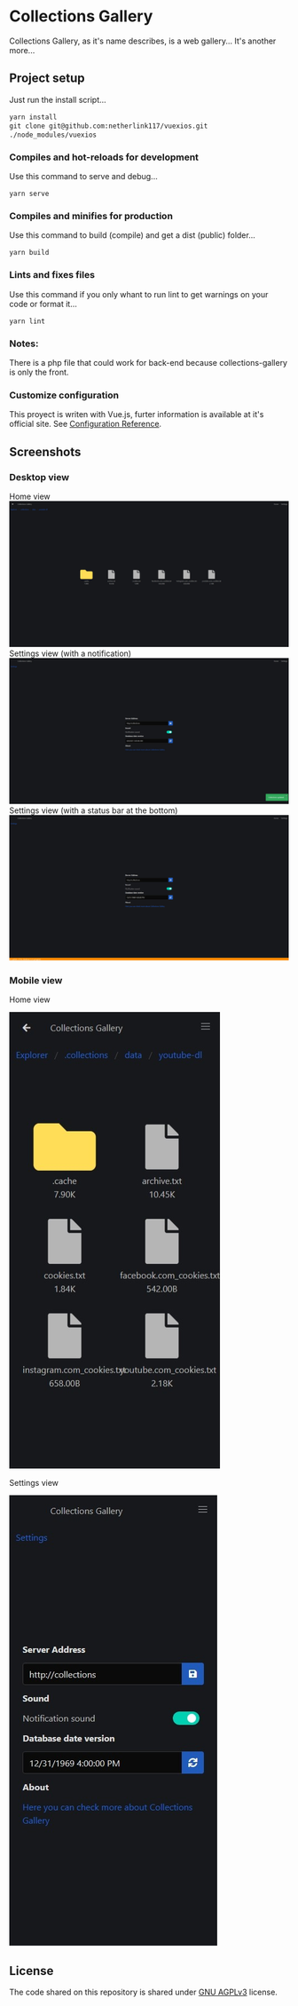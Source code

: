 # Collections Gallery
Collections Gallery, as it's name describes, is a web gallery... It's another more...
## Project setup
Just run the install script...
```
yarn install
git clone git@github.com:netherlink117/vuexios.git ./node_modules/vuexios
```
### Compiles and hot-reloads for development
Use this command to serve and debug...
```
yarn serve
```
### Compiles and minifies for production
Use this command to build (compile) and get a dist (public) folder...
```
yarn build
```
### Lints and fixes files
Use this command if you only whant to run lint to get warnings on your code or format it...
```
yarn lint
```
### Notes:
There is a php file that could work for back-end because collections-gallery is only the front.
### Customize configuration
This proyect is writen with Vue.js, furter information is available at it's official site. See [Configuration Reference](https://cli.vuejs.org/config/).

## Screenshots
### Desktop view
Home view
![Image 1 Home](https://github.com/netherlink117/collections-gallery/blob/044f0fea014079cee9159b94c3a1a34aa923e0be/Web%20capture_9-8-2021_23157_10.0.0.7.jpeg)
Settings view (with a notification)
![Image 2 Settings showing a notification](https://github.com/netherlink117/collections-gallery/blob/044f0fea014079cee9159b94c3a1a34aa923e0be/Web%20capture_9-8-2021_232041_10.0.0.7.jpeg)
Settings view (with a status bar at the bottom)
![Image 2 Settings showing a status bar at the bottom](https://github.com/netherlink117/collections-gallery/blob/044f0fea014079cee9159b94c3a1a34aa923e0be/Web%20capture_9-8-2021_232041_10.0.0.7.png)
### Mobile view
Home view

![Home view](https://github.com/netherlink117/collections-gallery/blob/044f0fea014079cee9159b94c3a1a34aa923e0be/Web%20capture_9-8-2021_231749_10.0.0.7.jpeg)

Settings view

![Settings view](https://github.com/netherlink117/collections-gallery/blob/044f0fea014079cee9159b94c3a1a34aa923e0be/Web%20capture_9-8-2021_222546_localhost.jpeg)
## License
The code shared on this repository is shared under [GNU AGPLv3](https://opensource.org/licenses/AGPL-3.0) license.
